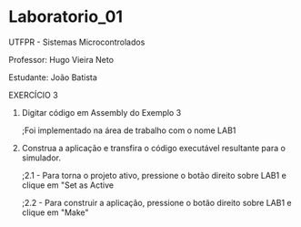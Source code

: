 # Laboratorio_01
UTFPR - Sistemas Microcontrolados

Professor: Hugo Vieira Neto

Estudante: João Batista


EXERCÍCIO 3

1. Digitar código em Assembly do Exemplo 3
 
   ;Foi implementado na área de trabalho com o nome LAB1
   

2. Construa a aplicação e transfira o código executável resultante para o simulador.
   
   ;2.1 - Para torna o projeto ativo, pressione o botão direito sobre LAB1 e clique em "Set as Active
   
   ;2.2 - Para construir a aplicação, pressione o botão direito sobre LAB1 e clique em "Make"
